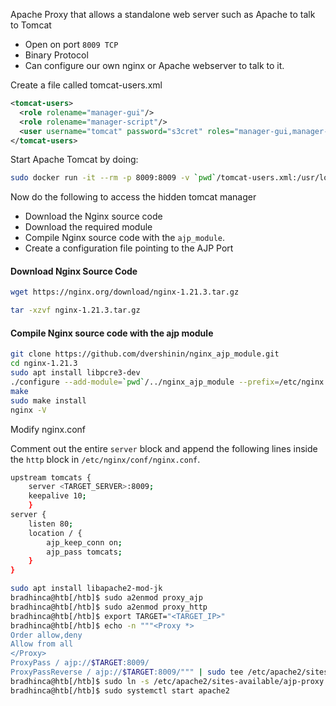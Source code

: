 
Apache Proxy that allows a standalone web server such as Apache to talk to Tomcat
- Open on port `8009 TCP`
- Binary Protocol
- Can configure our own nginx or Apache webserver to talk to it.

Create a file called tomcat-users.xml
```xml
<tomcat-users>
  <role rolename="manager-gui"/>
  <role rolename="manager-script"/>
  <user username="tomcat" password="s3cret" roles="manager-gui,manager-script"/>
</tomcat-users>
```

Start Apache Tomcat by doing:
```bash
sudo docker run -it --rm -p 8009:8009 -v `pwd`/tomcat-users.xml:/usr/local/tomcat/conf/tomcat-users.xml --name tomcat "tomcat:8.0"
```

Now do the following to access the hidden tomcat manager
- Download the Nginx source code
- Download the required module
- Compile Nginx source code with the `ajp_module`.
- Create a configuration file pointing to the AJP Port

#### Download Nginx Source Code
```bash
wget https://nginx.org/download/nginx-1.21.3.tar.gz
```
```bash
tar -xzvf nginx-1.21.3.tar.gz
```

#### Compile Nginx source code with the ajp module

```bash
git clone https://github.com/dvershinin/nginx_ajp_module.git
cd nginx-1.21.3
sudo apt install libpcre3-dev
./configure --add-module=`pwd`/../nginx_ajp_module --prefix=/etc/nginx --sbin-path=/usr/sbin/nginx --modules-path=/usr/lib/nginx/modules
make
sudo make install
nginx -V
```

Modify nginx.conf

Comment out the entire `server` block and append the following lines inside the `http` block in `/etc/nginx/conf/nginx.conf`.

```bash
upstream tomcats {
	server <TARGET_SERVER>:8009;
	keepalive 10;
	}
server {
	listen 80;
	location / {
		ajp_keep_conn on;
		ajp_pass tomcats;
	}
}
```

```bash
sudo apt install libapache2-mod-jk
bradhinca@htb[/htb]$ sudo a2enmod proxy_ajp
bradhinca@htb[/htb]$ sudo a2enmod proxy_http
bradhinca@htb[/htb]$ export TARGET="<TARGET_IP>"
bradhinca@htb[/htb]$ echo -n """<Proxy *>
Order allow,deny
Allow from all
</Proxy>
ProxyPass / ajp://$TARGET:8009/
ProxyPassReverse / ajp://$TARGET:8009/""" | sudo tee /etc/apache2/sites-available/ajp-proxy.conf
bradhinca@htb[/htb]$ sudo ln -s /etc/apache2/sites-available/ajp-proxy.conf /etc/apache2/sites-enabled/ajp-proxy.conf
bradhinca@htb[/htb]$ sudo systemctl start apache2
``` 